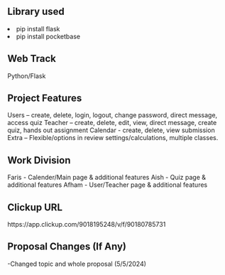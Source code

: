 <h2>Library used  </h2>  
<li>pip install flask</li>  
<li>pip install pocketbase</li>  


<h2>Web Track  </h2>  
Python/Flask  

<h2>Project Features  </h2>  
Users – create, delete, login, logout, change password, direct message, access quiz  
Teacher – create, delete, edit, view, direct message, create quiz, hands out assignment   
Calendar - create, delete, view submission  
Extra – Flexible/options in review settings/calculations, multiple classes.  

<h2>Work Division  </h2>  
Faris - Calender/Main page & additional features   
Aish - Quiz page & additional features   
Afham - User/Teacher page & additional features  

<h2>Clickup URL  </h2>  
https://app.clickup.com/9018195248/v/f/90180785731  

<h2>Proposal Changes (If Any)  </h2>  
-Changed topic and whole proposal (5/5/2024)

